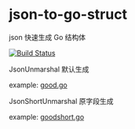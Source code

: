 # json-to-go-struct

json 快速生成 Go 结构体

[![Build Status](https://travis-ci.org/gookit/json-to-go-struct.svg?branch=main)](https://travis-ci.org/gookit/json-to-go-struct)

JsonUnmarshal 默认生成

example: [good.go](https://github.com/2mf8/json-to-go-struct/blob/main/json/good.go)

JsonShortUnmarshal 原字段生成

example: [goodshort.go](https://github.com/2mf8/json-to-go-struct/blob/main/json/goodshort.go)

